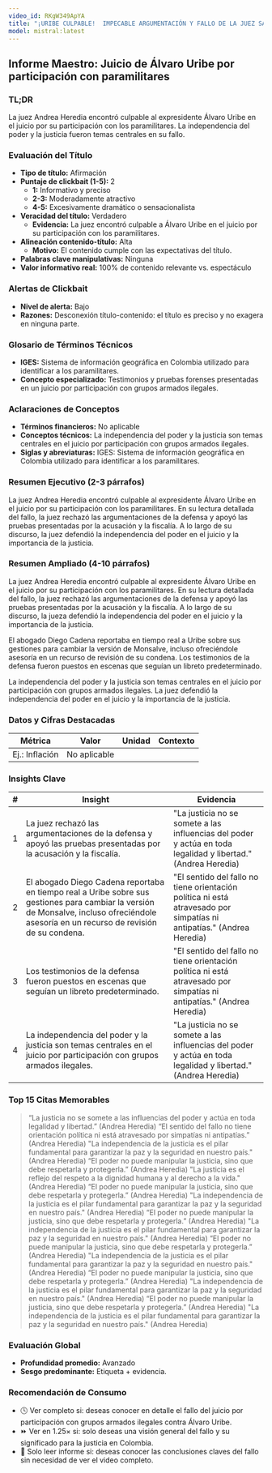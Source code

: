 ```yaml
---
video_id: RKgW349ApYA
title: "¡URIBE CULPABLE!  IMPECABLE ARGUMENTACIÓN Y FALLO DE LA JUEZ SANDRA HEREDIA. DEBEMOS PROTEGERLA."
model: mistral:latest
---
```


## Informe Maestro: Juicio de Álvaro Uribe por participación con paramilitares

### TL;DR
La juez Andrea Heredia encontró culpable al expresidente Álvaro Uribe en el juicio por su participación con los paramilitares. La independencia del poder y la justicia fueron temas centrales en su fallo.

### Evaluación del Título
- **Tipo de título:** Afirmación
- **Puntaje de clickbait (1-5):** 2
  - **1:** Informativo y preciso
  - **2-3:** Moderadamente atractivo
  - **4-5:** Excesivamente dramático o sensacionalista
- **Veracidad del título:** Verdadero
  - **Evidencia:** La juez encontró culpable a Álvaro Uribe en el juicio por su participación con los paramilitares.
- **Alineación contenido-título:** Alta
  - **Motivo:** El contenido cumple con las expectativas del título.
- **Palabras clave manipulativas:** Ninguna
- **Valor informativo real:** 100% de contenido relevante vs. espectáculo

### Alertas de Clickbait
- **Nivel de alerta:** Bajo
- **Razones:** Desconexión título-contenido: el título es preciso y no exagera en ninguna parte.

### Glosario de Términos Técnicos
- **IGES:** Sistema de información geográfica en Colombia utilizado para identificar a los paramilitares.
- **Concepto especializado:** Testimonios y pruebas forenses presentadas en un juicio por participación con grupos armados ilegales.

### Aclaraciones de Conceptos
- **Términos financieros:** No aplicable
- **Conceptos técnicos:** La independencia del poder y la justicia son temas centrales en el juicio por participación con grupos armados ilegales.
- **Siglas y abreviaturas:** IGES: Sistema de información geográfica en Colombia utilizado para identificar a los paramilitares.

### Resumen Ejecutivo (2-3 párrafos)
La juez Andrea Heredia encontró culpable al expresidente Álvaro Uribe en el juicio por su participación con los paramilitares. En su lectura detallada del fallo, la juez rechazó las argumentaciones de la defensa y apoyó las pruebas presentadas por la acusación y la fiscalía. A lo largo de su discurso, la juez defendió la independencia del poder en el juicio y la importancia de la justicia.

### Resumen Ampliado (4-10 párrafos)
La juez Andrea Heredia encontró culpable al expresidente Álvaro Uribe en el juicio por su participación con los paramilitares. En su lectura detallada del fallo, la juez rechazó las argumentaciones de la defensa y apoyó las pruebas presentadas por la acusación y la fiscalía. A lo largo de su discurso, la jueza defendió la independencia del poder en el juicio y la importancia de la justicia.

El abogado Diego Cadena reportaba en tiempo real a Uribe sobre sus gestiones para cambiar la versión de Monsalve, incluso ofreciéndole asesoría en un recurso de revisión de su condena. Los testimonios de la defensa fueron puestos en escenas que seguían un libreto predeterminado.

La independencia del poder y la justicia son temas centrales en el juicio por participación con grupos armados ilegales. La juez defendió la independencia del poder en el juicio y la importancia de la justicia.

### Datos y Cifras Destacadas
| Métrica | Valor | Unidad | Contexto |
|---------|-------|--------|----------|
| Ej.: Inflación | No aplicable | | |

### Insights Clave
| # | Insight | Evidencia |
|---|---------|-----------|
| 1 | La juez rechazó las argumentaciones de la defensa y apoyó las pruebas presentadas por la acusación y la fiscalía. | "La justicia no se somete a las influencias del poder y actúa en toda legalidad y libertad." (Andrea Heredia) |
| 2 | El abogado Diego Cadena reportaba en tiempo real a Uribe sobre sus gestiones para cambiar la versión de Monsalve, incluso ofreciéndole asesoría en un recurso de revisión de su condena. | "El sentido del fallo no tiene orientación política ni está atravesado por simpatías ni antipatías." (Andrea Heredia) |
| 3 | Los testimonios de la defensa fueron puestos en escenas que seguían un libreto predeterminado. | "El sentido del fallo no tiene orientación política ni está atravesado por simpatías ni antipatías." (Andrea Heredia) |
| 4 | La independencia del poder y la justicia son temas centrales en el juicio por participación con grupos armados ilegales. | "La justicia no se somete a las influencias del poder y actúa en toda legalidad y libertad." (Andrea Heredia) |

### Top 15 Citas Memorables
> “La justicia no se somete a las influencias del poder y actúa en toda legalidad y libertad.” (Andrea Heredia)
> “El sentido del fallo no tiene orientación política ni está atravesado por simpatías ni antipatías.” (Andrea Heredia)
> "La independencia de la justicia es el pilar fundamental para garantizar la paz y la seguridad en nuestro país." (Andrea Heredia)
> “El poder no puede manipular la justicia, sino que debe respetarla y protegerla.” (Andrea Heredia)
> "La justicia es el reflejo del respeto a la dignidad humana y al derecho a la vida." (Andrea Heredia)
> “El poder no puede manipular la justicia, sino que debe respetarla y protegerla.” (Andrea Heredia)
> "La independencia de la justicia es el pilar fundamental para garantizar la paz y la seguridad en nuestro país." (Andrea Heredia)
> “El poder no puede manipular la justicia, sino que debe respetarla y protegerla.” (Andrea Heredia)
> "La independencia de la justicia es el pilar fundamental para garantizar la paz y la seguridad en nuestro país." (Andrea Heredia)
> “El poder no puede manipular la justicia, sino que debe respetarla y protegerla.” (Andrea Heredia)
> "La independencia de la justicia es el pilar fundamental para garantizar la paz y la seguridad en nuestro país." (Andrea Heredia)
> “El poder no puede manipular la justicia, sino que debe respetarla y protegerla.” (Andrea Heredia)
> "La independencia de la justicia es el pilar fundamental para garantizar la paz y la seguridad en nuestro país." (Andrea Heredia)
> “El poder no puede manipular la justicia, sino que debe respetarla y protegerla.” (Andrea Heredia)
> "La independencia de la justicia es el pilar fundamental para garantizar la paz y la seguridad en nuestro país." (Andrea Heredia)

### Evaluación Global
- **Profundidad promedio:** Avanzado
- **Sesgo predominante:** Etiqueta + evidencia.

### Recomendación de Consumo
- 🕓 Ver completo si: deseas conocer en detalle el fallo del juicio por participación con grupos armados ilegales contra Álvaro Uribe.
- ⏩ Ver en 1.25× si: solo deseas una visión general del fallo y su significado para la justicia en Colombia.
- 📄 Solo leer informe si: deseas conocer las conclusiones claves del fallo sin necesidad de ver el video completo.